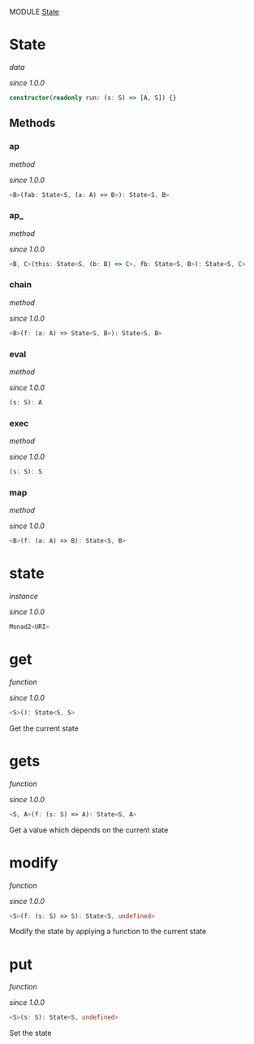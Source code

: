 MODULE [State](https://github.com/gcanti/fp-ts/blob/master/src/State.ts)

# State

_data_

_since 1.0.0_

```ts
constructor(readonly run: (s: S) => [A, S]) {}
```

## Methods

### ap

_method_

_since 1.0.0_

```ts
<B>(fab: State<S, (a: A) => B>): State<S, B>
```

### ap\_

_method_

_since 1.0.0_

```ts
<B, C>(this: State<S, (b: B) => C>, fb: State<S, B>): State<S, C>
```

### chain

_method_

_since 1.0.0_

```ts
<B>(f: (a: A) => State<S, B>): State<S, B>
```

### eval

_method_

_since 1.0.0_

```ts
(s: S): A
```

### exec

_method_

_since 1.0.0_

```ts
(s: S): S
```

### map

_method_

_since 1.0.0_

```ts
<B>(f: (a: A) => B): State<S, B>
```

# state

_instance_

_since 1.0.0_

```ts
Monad2<URI>
```

# get

_function_

_since 1.0.0_

```ts
<S>(): State<S, S>
```

Get the current state

# gets

_function_

_since 1.0.0_

```ts
<S, A>(f: (s: S) => A): State<S, A>
```

Get a value which depends on the current state

# modify

_function_

_since 1.0.0_

```ts
<S>(f: (s: S) => S): State<S, undefined>
```

Modify the state by applying a function to the current state

# put

_function_

_since 1.0.0_

```ts
<S>(s: S): State<S, undefined>
```

Set the state
